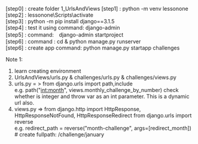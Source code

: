 [step0] : create folder 1_UrlsAndViews
[step1] : python -m venv lessonone  
[step2] : lessonone\Scripts\activate  
[step3] : python -m pip install django==3.1.5   
[step4] : test it using command: django-admin  
[step5] : command:　django-admin startproject <projectName>  
[step6] : command : cd <projectName> & python manage.py runserver   
[step6] : create app command: python manage.py startapp challenges  


Note 1:   
1. learn creating environment  
2. UrlsAndViews/urls.py & challenges/urls.py & challenges/views.py  
3. urls.py = > from django.urls import path,include  
    e.g. path("<int:month>", views.monthly_challenge_by_number) check whether is integer and throw var as an int parameter. This is a dynamic url also.  
4. views.py => from django.http import HttpResponse, HttpResponseNotFound, HttpResponseRedirect from django.urls import reverse  
    e.g. redirect_path = reverse("month-challenge", args=[redirect_month]) # create fullpath: /challenge/january  